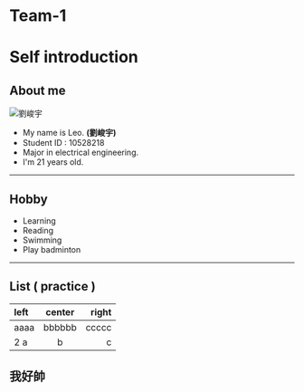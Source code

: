 # Team-1

# Self introduction

## About me
![劉峻宇](https://scontent.ftpe10-1.fna.fbcdn.net/v/t1.0-9/13754428_897155820392734_7716635049004032367_n.jpg?_nc_cat=107&_nc_sid=85a577&_nc_ohc=hiX1lOFdNPsAX95GOsw&_nc_ht=scontent.ftpe10-1.fna&oh=45b658cb49868508fb97d77a53a8fd53&oe=5E8F11AB "Facebook")
- My name is Leo. **(劉峻宇)**
- Student ID : 10528218 
- Major in electrical engineering.
- I'm 21 years old.

***

## Hobby
- Learning
- Reading
- Swimming
- Play badminton

***
## List ( practice ) 

| left | center | right |
| :--- | :----: | ----: |
| aaaa | bbbbbb | ccccc |
|2 a    | b      | c     |

## 我好帥